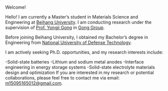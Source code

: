 
Welcome!

Hello! I am currently a Master’s student in Materials Science and Engineering at [Beihang University](https://www.buaa.edu.cn/). I am conducting research under the supervision of [Prof. Yongji Gong](https://scholar.google.com.hk/citations?user=QrStbPIAAAAJ&hl=zh-CN&oi=ao) in [Gong Group](https://www.buaamsegong.net/).

Before joining Beihang University, I obtained my Bachelor’s degree in Engineering from [National University of Defense Technology](https://www.nudt.edu.cn/).

I am actively seeking Ph.D. opportunities, and my research interests include:

 -Solid-state batteries
 -Lithium and sodium metal anodes
 -Interface engineering in energy storage systems
 -Solid-state electrolyte materials design and optimization
If you are interested in my research or potential collaborations, please feel free to contact me via email: [m15095165012@gmail.com](mailto:m15095165012@gmail.com).







